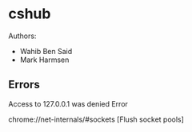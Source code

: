 # cshub
Authors:
- Wahib Ben Said
- Mark Harmsen


## Errors
Access to 127.0.0.1 was denied Error

chrome://net-internals/#sockets
[Flush socket pools]